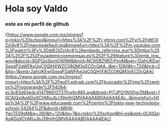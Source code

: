 # Hola soy Valdo


### este es mi perfil de github 

![https://www.google.com.mx/imgres?q=tokio%20school&imgurl=https%3A%2F%2Fi.ytimg.com%2Fvi%2FdtEOIZcl4v8%2Fmaxresdefault.jpg&imgrefurl=https%3A%2F%2Fm.youtube.com%2Fwatch%3Fv%3DdtEOIZcl4v8%26embeds_referring_euri%3Dhttps%253A%252F%252Fguiademicroempresas.es%252F%26feature%3Demb_imp_woyt&docid=8QPQjsSpctGW9M&tbnid=NC6SBZ9RZrFeyM&vet=12ahUKEwjSqsqP2aWFAxUqC0QIHXWZC08QM3oECDcQAA..i&w=1280&h=720&hcb=2&itg=1&ved=2ahUKEwjSqsqP2aWFAxUqC0QIHXWZC08QM3oECDcQAA](https://www.google.com.mx/imgres?imgurl=https%3A%2F%2Feu01.edcwb.com%2Fbuscador%2Fimg%2Fcentros%2Flogogrande%2F54264-ec3c83d93edc414796612737fce9c885.jpg&tbnid=PjTJPQ1W0DgrZM&vet=10CAIQxiAoAGoXChMIuJbJ39mlhQMVAAAAAB0AAAAAEAc..i&imgrefurl=https%3A%2F%2Fwww.educaweb.com%2Fcentro%2Ftokio-new-technology-school-54264%2F&docid=NRrN-YgcTE09sM&w=280&h=120&itg=1&q=tokio%20school&hl=es&ved=0CAIQxiAoAGoXChMIuJbJ39mlhQMVAAAAAB0AAAAAEAc]
